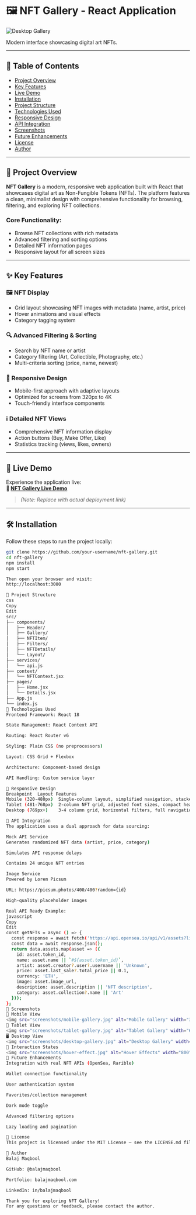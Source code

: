 # 🖼️ NFT Gallery - React Application

![Desktop Gallery](screenshots/desktop-gallery.jpg)

Modern interface showcasing digital art NFTs.

---

## 📑 Table of Contents

- [Project Overview](#project-overview)
- [Key Features](#key-features)
- [Live Demo](#live-demo)
- [Installation](#installation)
- [Project Structure](#project-structure)
- [Technologies Used](#technologies-used)
- [Responsive Design](#responsive-design)
- [API Integration](#api-integration)
- [Screenshots](#screenshots)
- [Future Enhancements](#future-enhancements)
- [License](#license)
- [Author](#author)

---

## 📌 Project Overview

**NFT Gallery** is a modern, responsive web application built with React that showcases digital art as Non-Fungible Tokens (NFTs). The platform features a clean, minimalist design with comprehensive functionality for browsing, filtering, and exploring NFT collections.

### Core Functionality:
- Browse NFT collections with rich metadata
- Advanced filtering and sorting options
- Detailed NFT information pages
- Responsive layout for all screen sizes

---

## ✨ Key Features

### 🖼️ NFT Display
- Grid layout showcasing NFT images with metadata (name, artist, price)
- Hover animations and visual effects
- Category tagging system

### 🔍 Advanced Filtering & Sorting
- Search by NFT name or artist
- Category filtering (Art, Collectible, Photography, etc.)
- Multi-criteria sorting (price, name, newest)

### 📱 Responsive Design
- Mobile-first approach with adaptive layouts
- Optimized for screens from 320px to 4K
- Touch-friendly interface components

### ℹ️ Detailed NFT Views
- Comprehensive NFT information display
- Action buttons (Buy, Make Offer, Like)
- Statistics tracking (views, likes, owners)

---

## 🚀 Live Demo

Experience the application live:  
**🔗 [NFT Gallery Live Demo](#)**  
> _(Note: Replace with actual deployment link)_

---

## 🛠️ Installation

Follow these steps to run the project locally:

```bash
git clone https://github.com/your-username/nft-gallery.git
cd nft-gallery
npm install
npm start

Then open your browser and visit:
http://localhost:3000

📁 Project Structure
css
Copy
Edit
src/
├── components/         
│   ├── Header/         
│   ├── Gallery/        
│   ├── NFTItem/        
│   ├── Filters/        
│   ├── NFTDetails/     
│   └── Layout/         
├── services/           
│   └── api.js          
├── context/            
│   └── NFTContext.jsx  
├── pages/              
│   ├── Home.jsx        
│   └── Details.jsx     
├── App.js              
└── index.js            
🧰 Technologies Used
Frontend Framework: React 18

State Management: React Context API

Routing: React Router v6

Styling: Plain CSS (no preprocessors)

Layout: CSS Grid + Flexbox

Architecture: Component-based design

API Handling: Custom service layer

📱 Responsive Design
Breakpoint	Layout Features
Mobile (320-480px)	Single-column layout, simplified navigation, stacked filters
Tablet (481-768px)	2-column NFT grid, adjusted font sizes, compact header
Desktop (769px+)	3-4 column grid, horizontal filters, full navigation

🔗 API Integration
The application uses a dual approach for data sourcing:

Mock API Service
Generates randomized NFT data (artist, price, category)

Simulates API response delays

Contains 24 unique NFT entries

Image Service
Powered by Lorem Picsum

URL: https://picsum.photos/400/400?random={id}

High-quality placeholder images

Real API Ready Example:
javascript
Copy
Edit
const getNFTs = async () => {
  const response = await fetch('https://api.opensea.io/api/v1/assets?limit=20');
  const data = await response.json();
  return data.assets.map(asset => ({
    id: asset.token_id,
    name: asset.name || `#${asset.token_id}`,
    artist: asset.creator?.user?.username || 'Unknown',
    price: asset.last_sale?.total_price || 0.1,
    currency: 'ETH',
    image: asset.image_url,
    description: asset.description || 'NFT description',
    category: asset.collection?.name || 'Art'
  }));
};
📸 Screenshots
📱 Mobile View
<img src="screenshots/mobile-gallery.jpg" alt="Mobile Gallery" width="300"/> <img src="screenshots/mobile-filters.jpg" alt="Mobile Filters" width="300"/>
📱 Tablet View
<img src="screenshots/tablet-gallery.jpg" alt="Tablet Gallery" width="600"/>
🖥️ Desktop View
<img src="screenshots/desktop-gallery.jpg" alt="Desktop Gallery" width="800"/> <img src="screenshots/nft-details.jpg" alt="NFT Details" width="800"/>
🎯 Interaction States
<img src="screenshots/hover-effect.jpg" alt="Hover Effects" width="800"/>
🚧 Future Enhancements
Integration with real NFT APIs (OpenSea, Rarible)

Wallet connection functionality

User authentication system

Favorites/collection management

Dark mode toggle

Advanced filtering options

Lazy loading and pagination

📝 License
This project is licensed under the MIT License – see the LICENSE.md file for details.

👤 Author
Balaj Maqbool

GitHub: @balajmaqbool

Portfolio: balajmaqbool.com

LinkedIn: in/balajmaqbool

Thank you for exploring NFT Gallery!
For any questions or feedback, please contact the author.